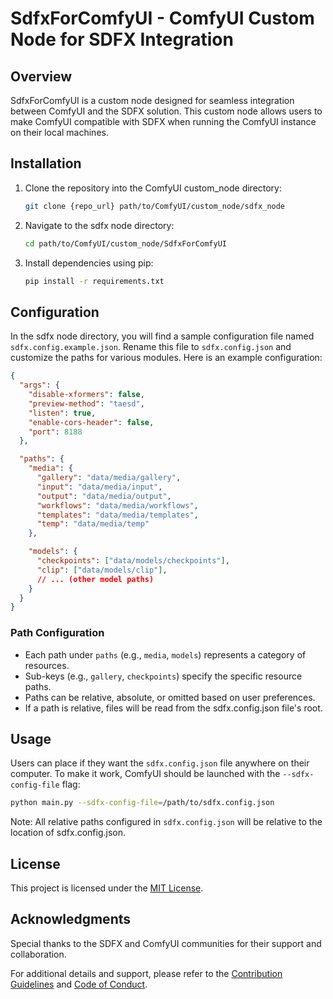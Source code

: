 # SdfxForComfyUI - ComfyUI Custom Node for SDFX Integration

## Overview

SdfxForComfyUI is a custom node designed for seamless integration between ComfyUI and the SDFX solution. This custom node allows users to make ComfyUI compatible with SDFX when running the ComfyUI instance on their local machines.

## Installation

1. Clone the repository into the ComfyUI custom_node directory:
    ```bash
    git clone {repo_url} path/to/ComfyUI/custom_node/sdfx_node
    ```

2. Navigate to the sdfx node directory:
    ```bash
    cd path/to/ComfyUI/custom_node/SdfxForComfyUI
    ```

3. Install dependencies using pip:
    ```bash
    pip install -r requirements.txt
    ```

## Configuration

In the sdfx node directory, you will find a sample configuration file named `sdfx.config.example.json`. Rename this file to `sdfx.config.json` and customize the paths for various modules. Here is an example configuration:

```json
{
  "args": {
    "disable-xformers": false,
    "preview-method": "taesd",
    "listen": true,
    "enable-cors-header": false,
    "port": 8188
  },

  "paths": {
    "media": {
      "gallery": "data/media/gallery",
      "input": "data/media/input",
      "output": "data/media/output",
      "workflows": "data/media/workflows",
      "templates": "data/media/templates",
      "temp": "data/media/temp"
    },

    "models": {
      "checkpoints": ["data/models/checkpoints"],
      "clip": ["data/models/clip"],
      // ... (other model paths)
    }
  }
}
```
### Path Configuration

- Each path under `paths` (e.g., `media`, `models`) represents a category of resources.
- Sub-keys (e.g., `gallery`, `checkpoints`) specify the specific resource paths.
- Paths can be relative, absolute, or omitted based on user preferences.
- If a path is relative, files will be read from the sdfx.config.json file's root.


## Usage

Users can place if they want the `sdfx.config.json` file anywhere on their computer. To make it work, ComfyUI should be launched with the `--sdfx-config-file` flag:

```bash
python main.py --sdfx-config-file=/path/to/sdfx.config.json
```
Note: All relative paths configured in `sdfx.config.json` will be relative to the location of sdfx.config.json.
## License

This project is licensed under the [MIT License](LICENSE).

## Acknowledgments

Special thanks to the SDFX and ComfyUI communities for their support and collaboration.

For additional details and support, please refer to the [Contribution Guidelines](CONTRIBUTING.md) and [Code of Conduct](CODE_OF_CONDUCT.md).
